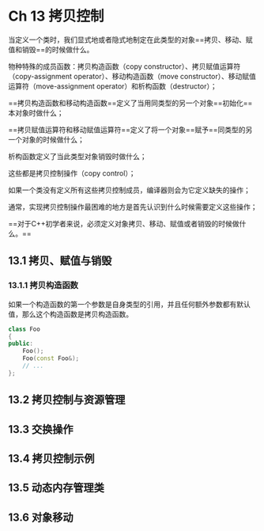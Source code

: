 # Ch 13 拷贝控制

当定义一个类时，我们显式地或者隐式地制定在此类型的对象==拷贝、移动、赋值和销毁==的时候做什么。

物种特殊的成员函数：拷贝构造函数（copy constructor）、拷贝赋值运算符（copy-assignment operator）、移动构造函数（move constructor）、移动赋值运算符（move-assignment operator）和析构函数（destructor）；

==拷贝构造函数和移动构造函数==定义了当用同类型的另一个对象==初始化==本对象时做什么；

==拷贝赋值运算符和移动赋值运算符==定义了将一个对象==赋予==同类型的另一个对象的时候做什么；

析构函数定义了当此类型对象销毁时做什么；

这些都是拷贝控制操作（copy control）；

如果一个类没有定义所有这些拷贝控制成员，编译器则会为它定义缺失的操作；

通常，实现拷贝控制操作最困难的地方是首先认识到什么时候需要定义这些操作；

==对于C++初学者来说，必须定义对象拷贝、移动、赋值或者销毁的时候做什么。==

## 13.1 拷贝、赋值与销毁

### 13.1.1 拷贝构造函数

如果一个构造函数的第一个参数是自身类型的引用，并且任何额外参数都有默认值，那么这个构造函数是拷贝构造函数。

```cc
class Foo
{
public:
    Foo();
    Foo(const Foo&);
    // ...
};
```



## 13.2 拷贝控制与资源管理

## 13.3 交换操作

## 13.4 拷贝控制示例

## 13.5 动态内存管理类

## 13.6 对象移动



